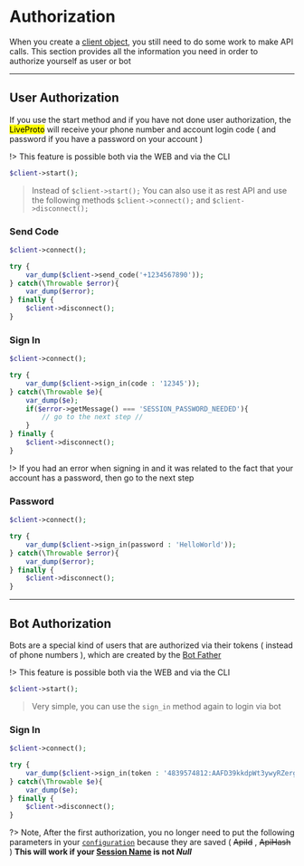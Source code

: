 # Authorization

When you create a [client object](en/quickstart.md), you still need to do some work to make API calls. This section provides all the information you need in order to authorize yourself as user or bot

---

## User Authorization

If you use the start method and if you have not done user authorization, the <mark>LiveProto</mark> will receive your phone number and account login code ( and password if you have a password on your account )

!> This feature is possible both via the WEB and via the CLI

```php
$client->start();
```

> Instead of `$client->start();` You can also use it as rest API and use the following methods `$client->connect();` and `$client->disconnect();`

### Send Code

```php
$client->connect();

try {
	var_dump($client->send_code('+1234567890'));
} catch(\Throwable $error){
	var_dump($error);
} finally {
	$client->disconnect();
}
```

### Sign In

```php
$client->connect();

try {
	var_dump($client->sign_in(code : '12345'));
} catch(\Throwable $e){
	var_dump($e);
	if($error->getMessage() === 'SESSION_PASSWORD_NEEDED'){
		// go to the next step //
	}
} finally {
	$client->disconnect();
}
```

!> If you had an error when signing in and it was related to the fact that your account has a password, then go to the next step

### Password

```php
$client->connect();

try {
	var_dump($client->sign_in(password : 'HelloWorld'));
} catch(\Throwable $error){
	var_dump($error);
} finally {
	$client->disconnect();
}
```

---

## Bot Authorization

Bots are a special kind of users that are authorized via their tokens ( instead of phone numbers ), which are created by the [Bot Father](https://t.me/BotFather)

!> This feature is possible both via the WEB and via the CLI

```php
$client->start();
```

> Very simple, you can use the `sign_in` method again to login via bot

### Sign In

```php
$client->connect();

try {
	var_dump($client->sign_in(token : '4839574812:AAFD39kkdpWt3ywyRZergyOLMaJhac60qc'));
} catch(\Throwable $e){
	var_dump($e);
} finally {
	$client->disconnect();
}
```

?> Note, After the first authorization, you no longer need to put the following parameters in your [`configuration`](en/configuration.md#Settings) because they are saved ( ~~ApiId~~ , ~~ApiHash~~ ) **This will work if your [Session Name](en/quickstart.md#Session) is not _Null_**
